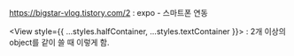 https://bigstar-vlog.tistory.com/2 : expo - 스마트폰 연동

<View style={{ ...styles.halfContainer, ...styles.textContainer }}>
: 2개 이상의 object를 같이 쓸 때 이렇게 함.